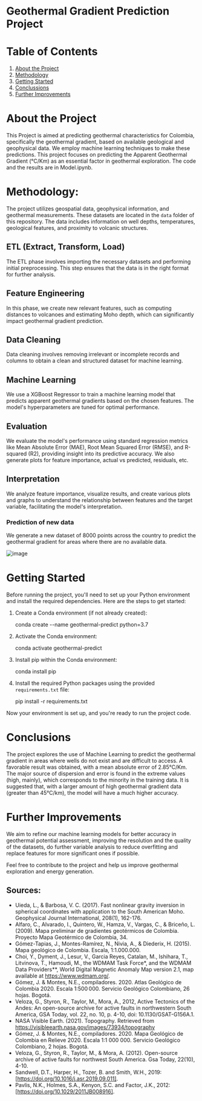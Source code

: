 # Geothermal Gradient Prediction Project

# Table of Contents

1. [About the Project](#about-the-project)
2. [Methodology](#methodology)
3. [Getting Started](#getting-started)
4. [Conclussions](#conclusion)
5. [Further Improvements](#further-improvements)

# About the Project

This Project is aimed at predicting geothermal characteristics for Colombia, specifically the geothermal gradient, based on available geological and geophysical data. We employ machine learning techniques to make these predictions. This project focuses on predicting the Apparent Geothermal Gradient (°C/Km) as an essential factor in geothermal exploration. The code and the results are in Model.ipynb.

# Methodology:

The project utilizes geospatial data, geophysical information, and geothermal measurements. These datasets are located in the `data` folder of this repository. The data includes information on well depths, temperatures, geological features, and proximity to volcanic structures.

## ETL (Extract, Transform, Load)

The ETL phase involves importing the necessary datasets and performing initial preprocessing. This step ensures that the data is in the right format for further analysis.

## Feature Engineering

In this phase, we create new relevant features, such as computing distances to volcanoes and estimating Moho depth, which can significantly impact geothermal gradient prediction.

## Data Cleaning

Data cleaning involves removing irrelevant or incomplete records and columns to obtain a clean and structured dataset for machine learning.

## Machine Learning

We use a XGBoost Regressor to train a machine learning model that predicts apparent geothermal gradients based on the chosen features. The model's hyperparameters are tuned for optimal performance.

## Evaluation

We evaluate the model's performance using standard regression metrics like Mean Absolute Error (MAE), Root Mean Squared Error (RMSE), and R-squared (R2), providing insight into its predictive accuracy. We also generate plots for feature importance, actual vs predicted, residuals, etc.

## Interpretation

We analyze feature importance, visualize results, and create various plots and graphs to understand the relationship between features and the target variable, facilitating the model's interpretation.

### Prediction of new data

We generate a new dataset of 8000 points across the country to predict the geothermal gradient for areas where there are no available data.

![image](https://github.com/jcmefra/Geothermal-Gradient-Machine-Learning/assets/64992303/a5974b9e-8207-41fc-8fdd-7bd79981bd3e)

# Getting Started

Before running the project, you'll need to set up your Python environment and install the required dependencies. Here are the steps to get started:

1. Create a Conda environment (if not already created):
   
   conda create --name geothermal-predict python=3.7


2. Activate the Conda environment:

   conda activate geothermal-predict


3. Install pip within the Conda environment:

   conda install pip

4. Install the required Python packages using the provided `requirements.txt` file:

   pip install -r requirements.txt

Now your environment is set up, and you're ready to run the project code.

# Conclusions

The project explores the use of Machine Learning to predict the geothermal gradient in areas where wells do not exist and are difficult to access.
A favorable result was obtained, with a mean absolute error of 2.85°C/Km.
The major source of dispersion and error is found in the extreme values (high, mainly), which corresponds to the minority in the training data.
It is suggested that, with a larger amount of high geothermal gradient data (greater than 45°C/km), the model will have a much higher accuracy.

# Further Improvements

We aim to refine our machine learning models for better accuracy in geothermal potential assessment, improving the resolution and the quality of the datasets, do further variable analysis to reduce overfitting and replace features for more significant ones if possible.

Feel free to contribute to the project and help us improve geothermal exploration and energy generation.

## Sources:

- Uieda, L., & Barbosa, V. C. (2017). Fast nonlinear gravity inversion in spherical coordinates with application to the South American Moho. Geophysical Journal International, 208(1), 162-176.
- Alfaro, C., Alvarado, I., Quintero, W., Hamza, V., Vargas, C., & Briceño, L. (2009). Mapa preliminar de gradientes geotérmicos de Colombia. Proyecto Mapa Geotérmico de Colombia, 34.
- Gómez-Tapias, J., Montes-Ramírez, N., Nivia, A., & Diederix, H. (2015). Mapa geológico de Colombia. Escala, 1:1.000.000.
- Choi, Y., Dyment, J., Lesur, V., Garcia Reyes, Catalan, M., Ishihara, T., Litvinova, T., Hamoudi, M., the WDMAM Task Force*, and the WDMAM Data Providers**, World Digital Magnetic Anomaly Map version 2.1, map available at https://www.wdmam.org/.
- Gómez, J. & Montes, N.E., compiladores. 2020. Atlas Geológico de Colombia 2020. Escala 1:500 000. Servicio Geológico Colombiano, 26 hojas. Bogotá.​​
- Veloza, G., Styron, R., Taylor, M., Mora, A., 2012, Active Tectonics of the Andes: An open-source archive for active faults in northwestern South America, GSA Today, vol. 22, no. 10, p. 4-10, doi: 10.1130/GSAT-G156A.1.
- NASA Visible Earth. (2021). Topography. Retrieved from https://visibleearth.nasa.gov/images/73934/topography
- Gómez, J. & Montes, N.E., compiladores. 2020. Mapa Geológico de Colombia en Relieve 2020. Escala 1:1 000 000. Servicio Geológico Colombiano, 2 hojas. Bogotá.
- Veloza, G., Styron, R., Taylor, M., & Mora, A. (2012). Open-source archive of active faults for northwest South America. Gsa Today, 22(10), 4-10.
- Sandwell, D.T., Harper, H., Tozer, B. and Smith, W.H., 2019: [https://doi.org/10.1016/j.asr.2019.09.011].
- Pavlis, N.K., Holmes, S.A., Kenyon, S.C. and Factor, J.K., 2012: [https://doi.org/10.1029/2011JB008916].

